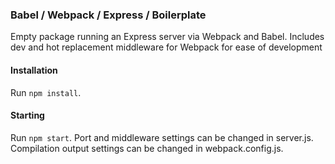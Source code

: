 ### Babel / Webpack / Express / Boilerplate
Empty package running an Express server via Webpack and Babel. Includes dev and hot replacement middleware for Webpack for ease of development

#### Installation
Run `npm install`.

#### Starting
Run `npm start`. Port and middleware settings can be changed in server.js. Compilation output settings can be changed in webpack.config.js.
